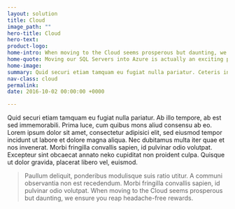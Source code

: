 ```yaml
---
layout: solution
title: Cloud
image_path: ""
hero-title: Cloud
hero-text: 
product-logo:
home-intro: When moving to the Cloud seems prosperous but daunting, we ensure you reap headache-free rewards.
home-quote: Moving our SQL Servers into Azure is actually an exciting prospect now.  We’re expecting to save £11.3m over the next three years.  What's even more exciting is that the investment we'll be making into Office 365 will not only give our staff the freedom to work from wherever they are but the financial investment will be recovered in two months!
home-image:
summary: Quid securi etiam tamquam eu fugiat nulla pariatur. Ceteris in veneratione tui montes, nascetur mus. Nihil hic munitissimus habendi senatus locus, nihil horum? Vivamus sagittis lacus vel augue laoreet rutrum faucibus.
nav-class: cloud
permalink:
date: 2016-10-02 00:00:00 +0000

---
```


Quid securi etiam tamquam eu fugiat nulla pariatur. Ab illo tempore, ab est sed immemorabili. Prima luce, cum quibus mons aliud consensu ab eo. Lorem ipsum dolor sit amet, consectetur adipisici elit, sed eiusmod tempor incidunt ut labore et dolore magna aliqua. Nec dubitamus multa iter quae et nos invenerat. Morbi fringilla convallis sapien, id pulvinar odio volutpat. Excepteur sint obcaecat annato neko cupiditat non proident culpa. Quisque ut dolor gravida, placerat libero vel, euismod.

> Paullum deliquit, ponderibus modulisque suis ratio utitur. A communi observantia non est recedendum. Morbi fringilla convallis sapien, id pulvinar odio volutpat.
> When moving to the Cloud seems prosperous but daunting, we ensure you reap headache-free rewards.
